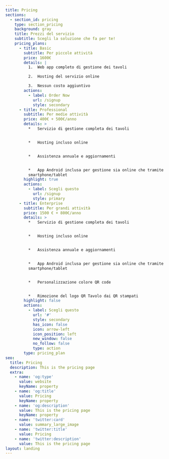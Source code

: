 ```yaml
---
title: Pricing
sections:
  - section_id: pricing
    type: section_pricing
    background: gray
    title: Prezzi del servizio
    subtitle: Scegli la soluzione che fa per te!
    pricing_plans:
      - title: Basic
        subtitle: Per piccole attività
        price: 1600€
        details: |
          1.  Web app completo di gestione dei tavoli

          2.  Hosting del servizio online

          3.  Nessun costo aggiuntivo
        actions:
          - label: Order Now
            url: /signup
            style: secondary
      - title: Professional
        subtitle: Per medie attività
        price: 400€ + 500€/anno
        details: >
          *   Servizio di gestione completa dei tavoli


          *   Hosting incluso online


          *   Assistenza annuale e aggiornamenti


          *   App Android inclusa per gestione sia online che tramite
          smartphone/tablet
        highlight: true
        actions:
          - label: Scegli questo
            url: /signup
            style: primary
      - title: Enterprise
        subtitle: Per grandi attività
        price: 1500 € + 800€/anno
        details: >
          *   Servizio di gestione completa dei tavoli


          *   Hosting incluso online


          *   Assistenza annuale e aggiornamenti


          *   App Android inclusa per gestione sia online che tramite
          smartphone/tablet


          *   Personalizzazione colore QR code


          *   Rimozione del logo QR Tavolo dai QR stampati
        highlight: false
        actions:
          - label: Scegli questo
            url: '#'
            style: secondary
            has_icon: false
            icon: arrow-left
            icon_position: left
            new_window: false
            no_follow: false
            type: action
        type: pricing_plan
seo:
  title: Pricing
  description: This is the pricing page
  extra:
    - name: 'og:type'
      value: website
      keyName: property
    - name: 'og:title'
      value: Pricing
      keyName: property
    - name: 'og:description'
      value: This is the pricing page
      keyName: property
    - name: 'twitter:card'
      value: summary_large_image
    - name: 'twitter:title'
      value: Pricing
    - name: 'twitter:description'
      value: This is the pricing page
layout: landing
---
```

